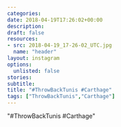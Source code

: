 ```yaml
---
categories:
date: 2018-04-19T17:26:02+00:00
description:
draft: false
resources:
- src: 2018-04-19_17-26-02_UTC.jpg
  name: "header"
layout: instagram
options:
  unlisted: false
stories:
subtitle:
title: "#ThrowBackTunis #Carthage"
tags: ["ThrowBackTunis","Carthage"]
---
```


"#ThrowBackTunis #Carthage"
